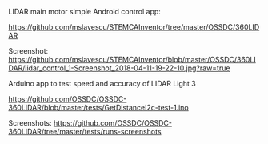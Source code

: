 
LIDAR main motor simple Android control app:

https://github.com/mslavescu/STEMCAInventor/tree/master/OSSDC/360LIDAR

Screenshot:
https://github.com/mslavescu/STEMCAInventor/blob/master/OSSDC/360LIDAR/lidar_control_1-Screenshot_2018-04-11-19-22-10.jpg?raw=true


Arduino app to test speed and accuracy of LIDAR Light 3

https://github.com/OSSDC/OSSDC-360LIDAR/blob/master/tests/GetDistanceI2c-test-1.ino

Screenshots:
https://github.com/OSSDC/OSSDC-360LIDAR/tree/master/tests/runs-screenshots
